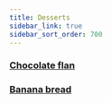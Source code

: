 ```yaml
---
title: Desserts
sidebar_link: true
sidebar_sort_order: 700
---
```


### [Chocolate flan](_posts/2022-01-08-chocolate-flans.md)

### [Banana bread](_posts/2022-02-06-banana-bread.md)
